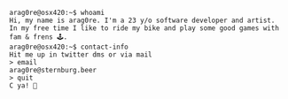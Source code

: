 ```console
arag0re@osx420:~$ whoami
Hi, my name is arag0re. I'm a 23 y/o software developer and artist.
In my free time I like to ride my bike and play some good games with fam & frens 🕹️.
arag0re@osx420:~$ contact-info
Hit me up in twitter dms or via mail
> email
arag0re@sternburg.beer
> quit
C ya! 👋
```
<!---
arag0re/arag0re is a ✨ special ✨ repository because its `README.md` (this file) appears on your GitHub profile.
You can click the Preview link to take a look at your changes.
--->
